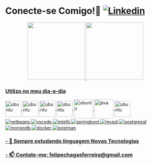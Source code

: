# Conecte-se Comigo!👋 [![Linkedin](https://img.shields.io/badge/LinkedIn-0077B5?style=for-the-badge&logo=linkedin&logoColor=white)](https://linkedin.com/in/felipe-chagas/)


<div align="center">
  <a href="https://github.com/felipeechagas">
  <img height="180em" src="https://github-readme-stats.vercel.app/api?username=felipeechagas&show_icons=true&theme=dracula&include_all_commits=true&count_private=true"/>
  <img height="180em" src="https://github-readme-stats.vercel.app/api/top-langs/?username=felipeechagas&layout=compact&langs_count=7&theme=dracula"/>
</div>

### Utilizo no meu dia-a-dia

<div style = "display: inline_block">
  <img align="center" alt="ubuntu" src="https://cdn.jsdelivr.net/gh/devicons/devicon/icons/linux/linux-original.svg" width="50px" heidth="50px"/>
  <img align="center" alt="ubuntu" src="https://cdn.jsdelivr.net/gh/devicons/devicon/icons/windows8/windows8-original.svg" width="50px" heidth="50px"/>
  <img align="center" alt="ubuntu" src="https://cdn.jsdelivr.net/gh/devicons/devicon/icons/html5/html5-original.svg" width="50px" heidth="50px"/>
  <img align="center" alt="ubuntu" src="https://cdn.jsdelivr.net/gh/devicons/devicon/icons/css3/css3-original.svg" width="50px" heidth="50px"/>
  <img align="center" alt="ubuntu" src="https://cdn.jsdelivr.net/gh/devicons/devicon/icons/bootstrap/bootstrap-original.svg" width="60px" heidth="60px"/>  
  <img align="center" alt="java" src="https://cdn.jsdelivr.net/gh/devicons/devicon/icons/java/java-original.svg" width=60px" heidth="60px"/>
  <img align="center" alt="ubuntu" src="https://cdn.jsdelivr.net/gh/devicons/devicon/icons/javascript/javascript-original.svg" width="50px" heidth="50px"/>
</div>
<div style = "display: inline_block">
  <img align="center" alt="netbeans" src="https://img.shields.io/badge/NetBeans-1B6AC6.svg?style=for-the-badge&logo=apache-netbeans-ide&logoColor=white"/>
  <img align="center" alt="vscode" src="https://img.shields.io/badge/VSCode-3355ff?style=for-the-badge&logo=vscode&logoColor=white"/>
  <img align="center" alt="intellij" src="https://img.shields.io/badge/Intellij-768bf5?style=for-the-badge&logo=intellij&logoColor=white"/>
  <img align="center" alt="springboot" src="https://img.shields.io/badge/Spring-6DB33F?style=for-the-badge&logo=spring&logoColor=white"/>
  <img align="center" alt="mysql" src="https://img.shields.io/badge/MySQL-00000F?style=for-the-badge&logo=mysql&logoColor=white"/>
  <img align="center" alt="postgresql" src="https://img.shields.io/badge/PostgreSQL-316192?style=for-the-badge&logo=postgresql&logoColor=white"/>
  <img align="center" alt="mongodb" src="https://img.shields.io/badge/MongoDB-06bf18?style=for-the-badge&logo=mongodb&logoColor=white"/>
  <img align="center" alt="docker" src="https://img.shields.io/badge/docker-%230db7ed.svg?style=for-the-badge&logo=docker&logoColor=white"/>
  <img align="center" alt="postman" src="https://img.shields.io/badge/Postman-FF6C37?style=for-the-badge&logo=postman&logoColor=white"/> 
</div>
    
### - 🌱 Sempre estudando linguagem Novas Tecnologias
### - 📫 Contate-me: felipechagasferreira@gmail.com


